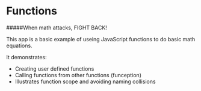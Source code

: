 Functions
=========
#####When math attacks, FIGHT BACK!

This app is a basic example of useing JavaScript functions to do basic math
equations.

It demonstrates:
* Creating user defined functions
* Calling functions from other functions (funception)
* Illustrates function scope and avoiding naming collisions

